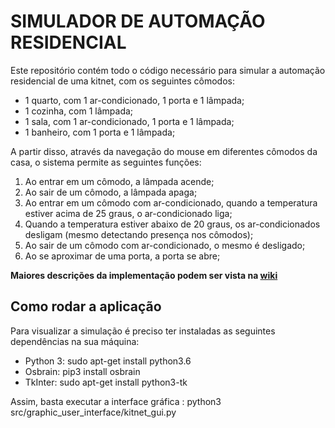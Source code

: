 # SIMULADOR DE AUTOMAÇÃO RESIDENCIAL 

Este repositório contém todo o código necessário para simular a automação residencial de uma kitnet, com os seguintes cômodos:

- 1 quarto, com 1 ar-condicionado, 1 porta e 1 lâmpada;
- 1 cozinha, com 1 lâmpada;
- 1 sala, com 1 ar-condicionado, 1 porta e 1 lâmpada;
- 1 banheiro, com 1 porta e 1 lâmpada;

A partir disso, através da navegação do mouse em diferentes cômodos da casa, o sistema permite as seguintes funções: 

1. Ao entrar em um cômodo, a lâmpada acende;
2. Ao sair de um cômodo, a lâmpada apaga;
3. Ao entrar em um cômodo com ar-condicionado, quando a temperatura estiver acima de 25 graus, o ar-condicionado liga;
4. Quando a temperatura estiver abaixo de 20 graus, os ar-condicionados desligam (mesmo detectando presença nos cômodos);
5. Ao sair de um cômodo com ar-condicionado, o mesmo é desligado;
6. Ao se aproximar de uma porta, a porta se abre;

**Maiores descrições da implementação podem ser vista na [wiki](https://github.com/filipetoyoshima/smarthome-multiagents/wiki)**

## Como rodar a aplicação

Para visualizar a simulação é preciso ter instaladas as seguintes dependências na sua máquina: 

* Python 3: sudo apt-get install python3.6
* Osbrain: pip3 install osbrain
* TkInter: sudo apt-get install python3-tk

Assim, basta executar a interface gráfica : python3 src/graphic_user_interface/kitnet_gui.py

